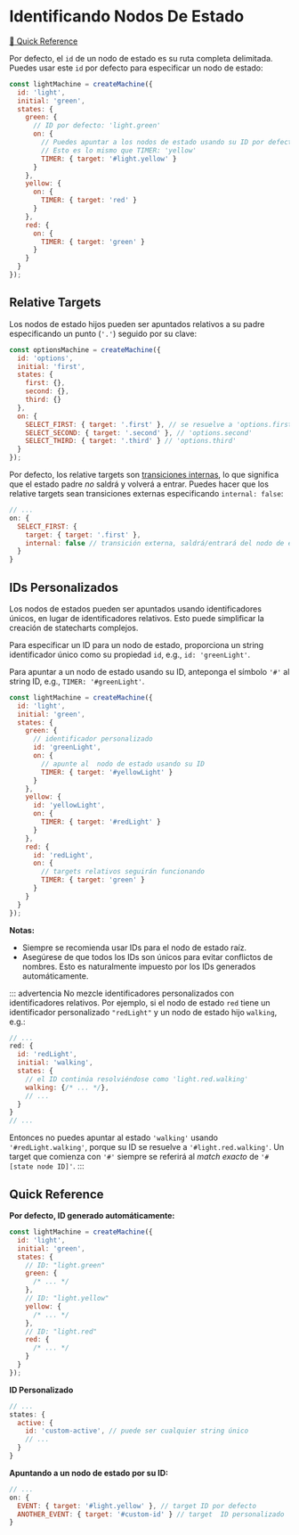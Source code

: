 # Identificando Nodos De Estado 

[:rocket: Quick Reference](#quick-reference)

Por defecto, el `id` de un nodo de estado es su ruta completa delimitada. Puedes usar este `id` por defecto para especificar un nodo de estado: 

```js
const lightMachine = createMachine({
  id: 'light',
  initial: 'green',
  states: {
    green: {
      // ID por defecto: 'light.green'
      on: {
        // Puedes apuntar a los nodos de estado usando su ID por defecto.
        // Esto es lo mismo que TIMER: 'yellow'
        TIMER: { target: '#light.yellow' }
      }
    },
    yellow: {
      on: {
        TIMER: { target: 'red' }
      }
    },
    red: {
      on: {
        TIMER: { target: 'green' }
      }
    }
  }
});
```

## Relative Targets

Los nodos de estado hijos pueden ser apuntados relativos a su padre especificando un punto (`'.'`) seguido por su clave: 


```js {10-12}
const optionsMachine = createMachine({
  id: 'options',
  initial: 'first',
  states: {
    first: {},
    second: {},
    third: {}
  },
  on: {
    SELECT_FIRST: { target: '.first' }, // se resuelve a 'options.first'
    SELECT_SECOND: { target: '.second' }, // 'options.second'
    SELECT_THIRD: { target: '.third' } // 'options.third'
  }
});
```
Por defecto, los relative targets son  [transiciones internas](./transitions.md#internal-transitions),
lo que significa que el estado padre _no_ saldrá y volverá a entrar. Puedes hacer que los relative targets sean transiciones externas especificando `internal: false`:


```js {4}
// ...
on: {
  SELECT_FIRST: {
    target: { target: '.first' },
    internal: false // transición externa, saldrá/entrará del nodo de estado padre 
  }
}
```

## IDs Personalizados

Los nodos de estados pueden ser apuntados usando identificadores únicos, en lugar de identificadores relativos. Esto puede simplificar la creación de statecharts complejos.

Para especificar un ID para un nodo de estado, proporciona un string identificador único como su propiedad  `id`, e.g., `id: 'greenLight'`.

Para apuntar a un nodo de estado usando su ID, anteponga el símbolo `'#'` al string ID, e.g., `TIMER: '#greenLight'`.



```js
const lightMachine = createMachine({
  id: 'light',
  initial: 'green',
  states: {
    green: {
      // identificador personalizado
      id: 'greenLight',
      on: {
        // apunte al  nodo de estado usando su ID 
        TIMER: { target: '#yellowLight' }
      }
    },
    yellow: {
      id: 'yellowLight',
      on: {
        TIMER: { target: '#redLight' }
      }
    },
    red: {
      id: 'redLight',
      on: {
        // targets relativos seguirán funcionando 
        TIMER: { target: 'green' }
      }
    }
  }
});
```

**Notas:**

- Siempre se recomienda usar IDs para el nodo de estado raíz.
- Asegúrese de que todos los IDs son únicos para evitar conflictos  de nombres. Esto es naturalmente impuesto por los IDs generados automáticamente.


::: advertencia
No mezcle identificadores personalizados con identificadores relativos. Por ejemplo, si el nodo de estado `red` tiene un identificador personalizado `"redLight"` y un nodo de estado hijo `walking`, e.g.:


```js
// ...
red: {
  id: 'redLight',
  initial: 'walking',
  states: {
    // el ID continúa resolviéndose como 'light.red.walking'
    walking: {/* ... */},
    // ...
  }
}
// ...
```
Entonces no puedes apuntar al estado `'walking'` usando `'#redLight.walking'`, porque su ID se resuelve a `'#light.red.walking'`. Un target que comienza con `'#'` siempre se referirá al _match exacto_  de `'#[state node ID]'`.
:::

## Quick Reference

**Por defecto, ID generado automáticamente:**

```js
const lightMachine = createMachine({
  id: 'light',
  initial: 'green',
  states: {
    // ID: "light.green"
    green: {
      /* ... */
    },
    // ID: "light.yellow"
    yellow: {
      /* ... */
    },
    // ID: "light.red"
    red: {
      /* ... */
    }
  }
});
```

**ID Personalizado**

```js
// ...
states: {
  active: {
    id: 'custom-active', // puede ser cualquier string único 
    // ...
  }
}
```

**Apuntando a un nodo de estado por su ID:**

```js
// ...
on: {
  EVENT: { target: '#light.yellow' }, // target ID por defecto 
  ANOTHER_EVENT: { target: '#custom-id' } // target  ID personalizado
}
```

